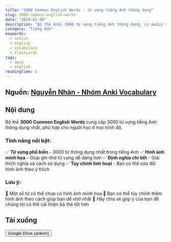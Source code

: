 ```yaml
---
title: "3000 Common English Words - từ vựng tiếng Anh thông dụng"
slug: 3000-common-english-words
date: "2024-01-06"
description: "Bộ thẻ Anki 3000 từ vựng tiếng Anh thông dụng, có audio và hình ảnh minh họa."
category: "Tiếng Anh"
keywords:
  - ankivn
  - english
  - vocabulary
  - flashcards
tags:
  - deck
  - english
readingTime: 5
---
```


<!--truncate-->

## Nguồn: [Nguyễn Nhàn - Nhóm Anki Vocabulary](https://www.facebook.com/groups/ankivocabulary/posts/1545738989519086/)

## Nội dung 

Bộ thẻ **3000 Common English Words** cung cấp 3000 từ vựng tiếng Anh thông dụng nhất, phù hợp cho người học ở mọi trình độ.

### **Tính năng nổi bật:**

✅ **Từ vựng phổ biến** - 3000 từ thông dụng nhất trong tiếng Anh
✅ **Hình ảnh minh họa** - Giúp ghi nhớ từ vựng dễ dàng hơn
✅ **Định nghĩa chi tiết** - Giải thích nghĩa và cách sử dụng
✅ **Tùy chỉnh linh hoạt** - Bạn có thể sửa đổi hình ảnh theo ý thích

### **Lưu ý:**

📌 Một số từ có thể chưa có hình ảnh minh họa
📌 Bạn có thể tùy chỉnh thêm hình ảnh theo cách giúp bạn dễ nhớ nhất
📌 Hãy chia sẻ góp ý của bạn để chúng tôi có thể cải thiện bộ thẻ tốt hơn

## Tải xuống

<div style={{display: 'flex', justifyContent: 'left', gap: '20px'}}> 
  <a href="https://drive.google.com/drive/folders/1-hVLX2divc8DQe-u3SwcG9iZEMwirb_i?usp=sharing"> 
    <button class="buttonPrimary" type="button">Google Drive (ankivn)</button> 
  </a> 
</div>
